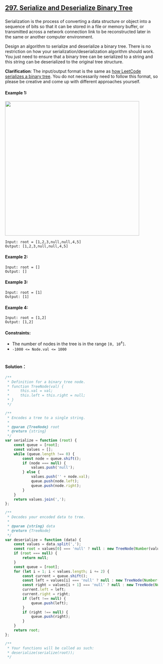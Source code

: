 ## [297. Serialize and Deserialize Binary Tree](https://leetcode.com/problems/serialize-and-deserialize-binary-tree/)

###

Serialization is the process of converting a data structure or object into a sequence of bits so that it can be stored in a file or memory buffer, or transmitted across a network connection link to be reconstructed later in the same or another computer environment.

Design an algorithm to serialize and deserialize a binary tree. There is no restriction on how your serialization/deserialization algorithm should work. You just need to ensure that a binary tree can be serialized to a string and this string can be deserialized to the original tree structure.

**Clarification**: The input/output format is the same as [how LeetCode serializes a binary tree](https://leetcode.com/faq/#binary-tree). You do not necessarily need to follow this format, so please be creative and come up with different approaches yourself.

#### Example 1:

<img src="https://assets.leetcode.com/uploads/2020/09/15/serdeser.jpg" width="442" />

```
Input: root = [1,2,3,null,null,4,5]
Output: [1,2,3,null,null,4,5]
```

#### Example 2:

```
Input: root = []
Output: []
```

#### Example 3:

```
Input: root = [1]
Output: [1]
```

#### Example 4:

```
Input: root = [1,2]
Output: [1,2]
```

#### Constraints:

-   The number of nodes in the tree is in the range `[0, 10`<sup>`4`</sup>`]`.
-   `-1000 <= Node.val <= 1000`

#

#### Solution：

```js
/**
 * Definition for a binary tree node.
 * function TreeNode(val) {
 *     this.val = val;
 *     this.left = this.right = null;
 * }
 */

/**
 * Encodes a tree to a single string.
 *
 * @param {TreeNode} root
 * @return {string}
 */
var serialize = function (root) {
    const queue = [root];
    const values = [];
    while (queue.length !== 0) {
        const node = queue.shift();
        if (node === null) {
            values.push('null');
        } else {
            values.push('' + node.val);
            queue.push(node.left);
            queue.push(node.right);
        }
    }
    return values.join(',');
};

/**
 * Decodes your encoded data to tree.
 *
 * @param {string} data
 * @return {TreeNode}
 */
var deserialize = function (data) {
    const values = data.split(',');
    const root = values[0] === 'null' ? null : new TreeNode(Number(values[0]));
    if (root === null) {
        return null;
    }
    const queue = [root];
    for (let i = 1; i < values.length; i += 2) {
        const current = queue.shift();
        const left = values[i] === 'null' ? null : new TreeNode(Number(values[i]));
        const right = values[i + 1] === 'null' ? null : new TreeNode(Number(values[i + 1]));
        current.left = left;
        current.right = right;
        if (left !== null) {
            queue.push(left);
        }
        if (right !== null) {
            queue.push(right);
        }
    }
    return root;
};

/**
 * Your functions will be called as such:
 * deserialize(serialize(root));
 */
```
